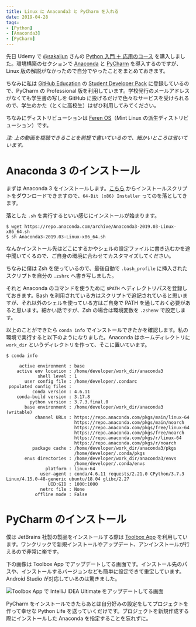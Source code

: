 ```yaml
---
title: Linux に Anaconda3 と PyCharm を入れる
date: 2019-04-28
tags:
- [Python]
- [Anaconda3]
- [PyCharm]
---
```

先日 Udemy で [@sakaijun](https://twitter.com/sakaijun) さんの [Python 入門 ＋ 応用のコース](https://www.udemy.com/share/100ZLuBEcfcl1URnQ=/) を購入しました。環境構築のセクションで [Anaconda](https://www.anaconda.com/) と [PyCharm](https://www.jetbrains.com/pycharm/) を導入するのですが、Linux 版の解説がなかったので自分でやったことをまとめておきます。

ちなみに私は [GitHub Education](https://education.github.com/) の [Student Developer Pack](https://education.github.com/pack) に登録しているので、PyCharm の Professional 版を利用しています。学校発行のメールアドレスがなくても学生書の写しを GitHub に投げるだけで色々なサービスを受けられるので、学生のかた（とくに高校生）はぜひ利用してみてください。

ちなみにディストリビューションは [Feren OS](https://ferenos.weebly.com/)（Mint Linux の派生ディストリビューション）です。

*注: 上の動画を視聴できることを前提で書いているので、細かいところは省いています。*

# Anaconda 3 のインストール
まずは Anaconda 3 をインストールします。[こちら](https://www.anaconda.com/distribution/) からインストールスクリプトをダウンロードできますので、`64-Bit (x86) Installer` ってのを落としてきます。

落とした `.sh` を実行するといい感じにインストールが始まります。

```
$ wget https://repo.anaconda.com/archive/Anaconda3-2019.03-Linux-x86_64.sh
$ sh Anaconda3-2019.03-Linux-x86_64.sh
```

なんかインストール先はどこにするかやシェルの設定ファイルに書き込むかを途中聞いてくるので、ご自身の環境に合わせてカスタマイズしてください。

ちなみに僕は Zsh を使っているので、最後自動で `.bash_profile` に挿入されたスクリプトを自分の `.zshrc` へ書き写しました。

それと Anaconda のコマンドを使うために `$PATH` へディレクトリパスを登録しておきます。Bash を利用されている方はスクリプトで追記されていると思いますが、それ以外のシェルを使っている方はご自身で PATH を通しておく必要があると思います。細かい話ですが、Zsh の場合は環境変数を `.zshenv` で設定します。

以上のことができたら `conda info` でインストールできたかを確認します。私の環境で実行すると以下のようになりました。Anaconda はホームディレクトリに `work_dir` というディレクトリを作って、そこに置いています。

```
$ conda info

     active environment : base
    active env location : /home/developer/work_dir/anaconda3
            shell level : 1
       user config file : /home/developer/.condarc
 populated config files :
          conda version : 4.6.11
    conda-build version : 3.17.8
         python version : 3.7.3.final.0
       base environment : /home/developer/work_dir/anaconda3  (writable)
           channel URLs : https://repo.anaconda.com/pkgs/main/linux-64
                          https://repo.anaconda.com/pkgs/main/noarch
                          https://repo.anaconda.com/pkgs/free/linux-64
                          https://repo.anaconda.com/pkgs/free/noarch
                          https://repo.anaconda.com/pkgs/r/linux-64
                          https://repo.anaconda.com/pkgs/r/noarch
          package cache : /home/developer/work_dir/anaconda3/pkgs
                          /home/developer/.conda/pkgs
       envs directories : /home/developer/work_dir/anaconda3/envs
                          /home/developer/.conda/envs
               platform : linux-64
             user-agent : conda/4.6.11 requests/2.21.0 CPython/3.7.3 Linux/4.15.0-48-generic ubuntu/18.04 glibc/2.27
                UID:GID : 1000:1000
             netrc file : None
           offline mode : False
```

# PyCharm のインストール
僕は JetBrains 社製の製品をインストールする際は [Toolbox App](https://www.jetbrains.com/toolbox/app/) を利用しています。ワンクリックで新規インストールやアップデート、アンインストールが行えるので非常に楽です。

下の画像は Toolbox App でアップデートしてる画面です。インストール先のパスや、インストールするバージョンなども簡単に設定できて重宝しています。Android Studio が対応しているのは驚きました。

![Toolbox App で IntelliJ IDEA Ultimate をアップデートしてる画面](https://res.cloudinary.com/simpleisbest/image/upload/q_auto:good/v1556442378/Linux%20%E3%81%AB%20Anaconda3%20%E3%81%A8%20PyCharm%20%E3%82%92%E5%85%A5%E3%82%8C%E3%82%8B/JetBrains%20Toolbox%20App.webp)

PyCharm をインストールできたらあとは自分好みの設定をしてプロジェクトを作って幸せな Python Life を送っていくだけです。プロジェクトを新規作成する際にインストールした Anaconda を指定することを忘れずに。